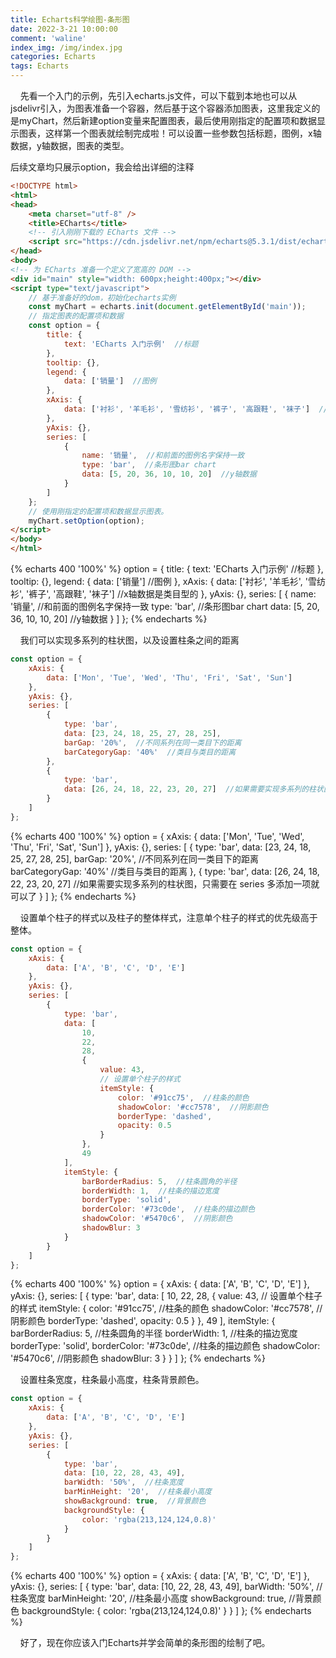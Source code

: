 ```yaml
---
title: Echarts科学绘图-条形图
date: 2022-3-21 10:00:00
comment: 'waline'
index_img: /img/index.jpg
categories: Echarts
tags: Echarts
---
```


&nbsp;&nbsp;&nbsp;&nbsp;先看一个入门的示例，先引入echarts.js文件，可以下载到本地也可以从jsdelivr引入，为图表准备一个容器，然后基于这个容器添加图表，这里我定义的是myChart，然后新建option变量来配置图表，最后使用刚指定的配置项和数据显示图表，这样第一个图表就绘制完成啦！可以设置一些参数包括标题，图例，x轴数据，y轴数据，图表的类型。


<p class="note note-primary">后续文章均只展示option，我会给出详细的注释</p>


```html
<!DOCTYPE html>
<html>
<head>
    <meta charset="utf-8" />
    <title>ECharts</title>
    <!-- 引入刚刚下载的 ECharts 文件 -->
    <script src="https://cdn.jsdelivr.net/npm/echarts@5.3.1/dist/echarts.js"></script>
</head>
<body>
<!-- 为 ECharts 准备一个定义了宽高的 DOM -->
<div id="main" style="width: 600px;height:400px;"></div>
<script type="text/javascript">
    // 基于准备好的dom，初始化echarts实例
    const myChart = echarts.init(document.getElementById('main'));
    // 指定图表的配置项和数据
    const option = {
        title: {
            text: 'ECharts 入门示例'  //标题
        },
        tooltip: {},
        legend: {
            data: ['销量']  //图例
        },
        xAxis: {
            data: ['衬衫', '羊毛衫', '雪纺衫', '裤子', '高跟鞋', '袜子']  //x轴数据是类目型的
        },
        yAxis: {},
        series: [
            {
                name: '销量',  //和前面的图例名字保持一致
                type: 'bar',  //条形图bar chart
                data: [5, 20, 36, 10, 10, 20]  //y轴数据
            }
        ]
    };
    // 使用刚指定的配置项和数据显示图表。
    myChart.setOption(option);
</script>
</body>
</html>
```

<script src="https://cdn.jsdelivr.net/npm/echarts@4.8.0/dist/echarts.min.js"></script>
<script src="https://cdn.jsdelivr.net/npm/echarts-gl@1.1.1/dist/echarts-gl.min.js"></script>
{% echarts 400 '100%' %}
option = {
    title: {
        text: 'ECharts 入门示例'  //标题
    },
    tooltip: {},
    legend: {
        data: ['销量']  //图例
    },
    xAxis: {
        data: ['衬衫', '羊毛衫', '雪纺衫', '裤子', '高跟鞋', '袜子']  //x轴数据是类目型的
    },
    yAxis: {},
    series: [
        {
            name: '销量',  //和前面的图例名字保持一致
            type: 'bar',  //条形图bar chart
            data: [5, 20, 36, 10, 10, 20]  //y轴数据
        }
    ]
};
{% endecharts %}


&nbsp;&nbsp;&nbsp;&nbsp;我们可以实现多系列的柱状图，以及设置柱条之间的距离

```js
const option = {
    xAxis: {
        data: ['Mon', 'Tue', 'Wed', 'Thu', 'Fri', 'Sat', 'Sun']
    },
    yAxis: {},
    series: [
        {
            type: 'bar',
            data: [23, 24, 18, 25, 27, 28, 25],
            barGap: '20%',  //不同系列在同一类目下的距离
            barCategoryGap: '40%'  //类目与类目的距离
        },
        {
            type: 'bar',
            data: [26, 24, 18, 22, 23, 20, 27]  //如果需要实现多系列的柱状图，只需要在 series 多添加一项就可以了
        }
    ]
};
```

{% echarts 400 '100%' %}
option = {
    xAxis: {
        data: ['Mon', 'Tue', 'Wed', 'Thu', 'Fri', 'Sat', 'Sun']
    },
    yAxis: {},
    series: [
        {
            type: 'bar',
            data: [23, 24, 18, 25, 27, 28, 25],
            barGap: '20%',  //不同系列在同一类目下的距离
            barCategoryGap: '40%'  //类目与类目的距离
        },
        {
            type: 'bar',
            data: [26, 24, 18, 22, 23, 20, 27]  //如果需要实现多系列的柱状图，只需要在 series 多添加一项就可以了
        }
    ]
};
{% endecharts %}

&nbsp;&nbsp;&nbsp;&nbsp;设置单个柱子的样式以及柱子的整体样式，注意单个柱子的样式的优先级高于整体。
```js
const option = {
    xAxis: {
        data: ['A', 'B', 'C', 'D', 'E']
    },
    yAxis: {},
    series: [
        {
            type: 'bar',
            data: [
                10,
                22,
                28,
                {
                    value: 43,
                    // 设置单个柱子的样式
                    itemStyle: {
                        color: '#91cc75',  //柱条的颜色
                        shadowColor: '#cc7578',  //阴影颜色
                        borderType: 'dashed',
                        opacity: 0.5
                    }
                },
                49
            ],
            itemStyle: {
                barBorderRadius: 5,  //柱条圆角的半径
                borderWidth: 1,  //柱条的描边宽度
                borderType: 'solid',
                borderColor: '#73c0de',  //柱条的描边颜色
                shadowColor: '#5470c6',  //阴影颜色
                shadowBlur: 3
            }
        }
    ]
};
```

{% echarts 400 '100%' %}
option = {
    xAxis: {
        data: ['A', 'B', 'C', 'D', 'E']
    },
    yAxis: {},
    series: [
        {
            type: 'bar',
            data: [
                10,
                22,
                28,
                {
                    value: 43,
// 设置单个柱子的样式
                    itemStyle: {
                        color: '#91cc75',  //柱条的颜色
                        shadowColor: '#cc7578',  //阴影颜色
                        borderType: 'dashed',
                        opacity: 0.5
                    }
                },
                49
            ],
            itemStyle: {
                barBorderRadius: 5,  //柱条圆角的半径
                borderWidth: 1,  //柱条的描边宽度
                borderType: 'solid',
                borderColor: '#73c0de',  //柱条的描边颜色
                shadowColor: '#5470c6',  //阴影颜色
                shadowBlur: 3
            }
        }
    ]
};
{% endecharts %}


&nbsp;&nbsp;&nbsp;&nbsp;设置柱条宽度，柱条最小高度，柱条背景颜色。
```js
const option = {
    xAxis: {
        data: ['A', 'B', 'C', 'D', 'E']
    },
    yAxis: {},
    series: [
        {
            type: 'bar',
            data: [10, 22, 28, 43, 49],
            barWidth: '50%',  //柱条宽度
            barMinHeight: '20',  //柱条最小高度
            showBackground: true,  //背景颜色
            backgroundStyle: {
                color: 'rgba(213,124,124,0.8)'
            }
        }
    ]
};
```

{% echarts 400 '100%' %}
option = {
    xAxis: {
        data: ['A', 'B', 'C', 'D', 'E']
    },
    yAxis: {},
    series: [
        {
            type: 'bar',
            data: [10, 22, 28, 43, 49],
            barWidth: '50%',  //柱条宽度
            barMinHeight: '20',  //柱条最小高度
            showBackground: true,  //背景颜色
            backgroundStyle: {
                color: 'rgba(213,124,124,0.8)'
            }
        }
    ]
};
{% endecharts %}

&nbsp;&nbsp;&nbsp;&nbsp;好了，现在你应该入门Echarts并学会简单的条形图的绘制了吧。
